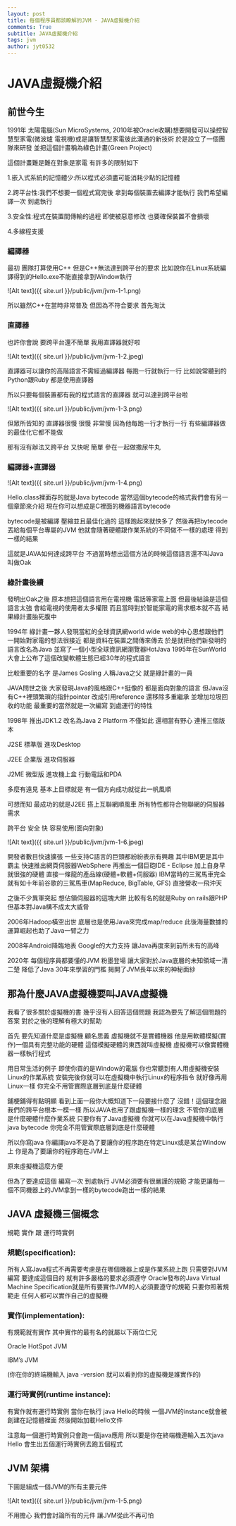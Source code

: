```yaml
---
layout: post
title: 每個程序員都該瞭解的JVM - JAVA虛擬機介紹
comments: True 
subtitle: JAVA虛擬機介紹
tags: jvm
author: jyt0532
---
```



# JAVA虛擬機介紹

## 前世今生

1991年 太陽電腦(Sun MicroSystems, 2010年被Oracle收購)想要開發可以操控智慧型家電(微波爐 電視機)或是讓智慧型家電彼此溝通的新技術 於是設立了一個團隊來研發 並把這個計畫稱為綠色計畫(Green Project)

這個計畫難是難在對象是家電 有許多的限制如下

1.嵌入式系統的記憶體少:所以程式必須盡可能消耗少點的記憶體

2.跨平台性:我們不想要一個程式寫完後 拿到每個裝置去編譯才能執行 我們希望編譯一次 到處執行

3.安全性:程式在裝置間傳輸的過程 即使被惡意修改 也要確保裝置不會損壞

4.多線程支援

### 編譯器

最初 團隊打算使用C++ 但是C++無法達到跨平台的要求 比如說你在Linux系統編譯得到的Hello.exe不能直接拿到Window執行

![Alt text]({{ site.url }}/public/jvm/jvm-1-1.png)

所以雖然C++在當時非常普及 但因為不符合要求 首先淘汰

### 直譯器

也許你會說 要跨平台還不簡單 我用直譯器就好啦

![Alt text]({{ site.url }}/public/jvm/jvm-1-2.jpeg)

直譯器可以讓你的高階語言不需經過編譯器 每跑一行就執行一行 比如說常聽到的Python跟Ruby 都是使用直譯器

所以只要每個裝置都有我的程式語言的直譯器 就可以達到跨平台啦

![Alt text]({{ site.url }}/public/jvm/jvm-1-3.png)

但眾所皆知的 直譯器很慢 很慢 非常慢 因為他每跑一行才執行一行 有些編譯器做的最佳化它都不能做

那有沒有辦法又跨平台 又快呢 簡單 參在一起做撒尿牛丸

### 編譯器+直譯器

![Alt text]({{ site.url }}/public/jvm/jvm-1-4.png)

Hello.class裡面存的就是Java bytecode 當然這個bytecode的格式我們會有另一個章節來介紹 現在你可以想成是C裡面的機器語言bytecode

bytecode是被編譯 壓縮並且最佳化過的 這樣跑起來就快多了 然後再把bytecode丟給每個平台專屬的JVM 他就會隨著硬體跟作業系統的不同做不一樣的處理 得到一樣的結果

這就是JAVA如何達成跨平台 不過當時想出這個方法的時候這個語言還不叫Java 叫做Oak

### 綠計畫後續

發明出Oak之後 原本想把這個語言用在電視機 電話等家電上面 但最後結論是這個語言太強 會給電視的使用者太多權限 而且當時對於智能家電的需求根本就不高 結果綠計畫胎死腹中

1994年 綠計畫一夥人發現當紅的全球資訊網world wide web的中心思想跟他們一開始對家電的想法很接近 都是資料在裝置之間傳來傳去 於是就把他們新發明的語言改名為Java 並寫了一個小型全球資訊網瀏覽器HotJava 1995年在SunWorld大會上公布了這個改變軟體生態已經30年的程式語言

比較重要的名字 是James Gosling 人稱Java之父 就是綠計畫的一員

JAVA問世之後 大家發現Java的風格跟C++挺像的 都是面向對象的語言 但Java沒有C++裡頭繁瑣的指針pointer 改成引用reference 還移除多重繼承 並增加垃圾回收的功能 最重要的當然就是一次編寫 到處運行的特性

1998年 推出JDK1.2 改名為Java 2 Platform 不僅如此 還相當有野心 連推三個版本

J2SE 標準版 進攻Desktop

J2EE 企業版 進攻伺服器

J2ME 微型版 進攻機上盒 行動電話和PDA

多麼有遠見 基本上目標就是 有一個方向成功就從此一帆風順 

可想而知 最成功的就是J2EE 搭上互聯網順風車 所有特性都符合物聯網的伺服器需求

跨平台 安全 快 容易使用(面向對象)

![Alt text]({{ site.url }}/public/jvm/jvm-1-6.jpeg)

開發者數目快速擴張 一些支持C語言的巨頭都紛紛表示有興趣 其中IBM更是其中霸主 快速推出網頁伺服器WebSphere 再推出一個巨砲IDE - Eclipse 加上自身早就很強的硬體 直接一條龍的產品線(硬體+軟體+伺服器) IBM當時的三駕馬車完全就有如十年前谷歌的三駕馬車(MapReduce, BigTable, GFS) 直接營收一飛沖天

之後不少異軍突起 想佔領伺服器的這塊大餅 比較有名的就是Ruby on rails跟PHP 但基本對Java構不成太大威脅

2006年Hadoop橫空出世 底層也是使用Java來完成map/reduce 此後海量數據的運算崛起也助了Java一臂之力

2008年Android降臨地表 Google的大力支持 讓Java再度來到前所未有的高峰

2020年 每個程序員都要懂的JVM 粉墨登場 讓大家對於Java底層的未知領域一清二楚 降低了Java 30年來學習的門檻 揭開了JVM長年以來的神秘面紗

## 那為什麼JAVA虛擬機要叫JAVA虛擬機

我看了很多關於虛擬機的書 幾乎沒有人回答這個問題 我認為要先了解這個問題的答案 對於之後的理解有極大的幫助

首先 要先知道什麼是虛擬機 顧名思義 虛擬機就不是實體機器 他是用軟體模擬(實作)一個具有完整功能的硬體 這個模擬硬體的東西就叫虛擬機 虛擬機可以像實體機器一樣執行程式

用日常生活的例子 即使你買的是Window的電腦 你也常聽到有人用虛擬機安裝Linux的作業系統 安裝完後你就可以在虛擬機中執行Linux的程序指令 就好像再用Linux一樣 你完全不用管實際底層到底是什麼硬體

鋪梗鋪得有點明顯 看到上面一段你大概知道下一段要接什麼了 沒錯！這個理念跟我們的跨平台根本一模一樣 所以JAVA也用了跟虛擬機一樣的理念 不管你的底層是什麼硬體什麼作業系統 只要你有了Java虛擬機 你就可以在Java虛擬機中執行java bytecode 你完全不用管實際底層到底是什麼硬體

所以你寫java 你編譯java不是為了要讓你的程序跑在特定Linux或是某台Window上 你是為了要讓你的程序跑在JVM上

原來虛擬機這麼方便 

但為了要達成這個 編寫一次 到處執行 JVM必須要有很嚴謹的規範 才能更讓每一個不同機器上的JVM拿到一樣的bytecode跑出一樣的結果

## JAVA 虛擬機三個概念

規範 實作 跟  運行時實例

### 規範(specification):

所有人寫Java程式不再需要考慮是在哪個機器上或是作業系統上跑 只需要對JVM編寫 要達成這個目的 就有許多嚴格的要求必須遵守 Oracle發布的Java Virtual Machine Specification就是所有要實作JVM的人必須要遵守的規範 只要你照著規範走 任何人都可以實作自己的虛擬機 

### 實作(implementation):

有規範就有實作 其中實作的最有名的就屬以下兩位仁兄

Oracle HotSpot JVM

IBM’s JVM

(你在你的終端機輸入 java -version 就可以看到你的虛擬機是誰實作的)

### 運行時實例(runtime instance):

有實作就有運行時實例 當你在執行 java Hello的時候 一個JVM的instance就會被創建在記憶體裡面 然後開始加載Hello文件

注意每一個運行時實例只會跑一個java應用 所以要是你在終端機連輸入五次java Hello 會生出五個運行時實例去跑五個程式



## JVM 架構

下圖是組成一個JVM的所有主要元件

![Alt text]({{ site.url }}/public/jvm/jvm-1-5.png)

不用擔心 我們會討論所有的元件 讓JVM從此不再可怕





